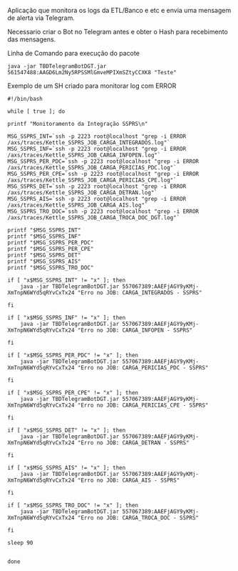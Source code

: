 Aplicação que monitora os logs da ETL/Banco e etc e envia uma mensagem de alerta via Telegram.


Necessario criar o Bot no Telegram antes e obter o Hash para recebimento das mensagens.

Linha de Comando para execução do pacote
	
	java -jar TBDTelegramBotDGT.jar 561547488:AAGD6Lm2Ny5RPSSMlGmveMPIXmSZtyCCXK8 "Teste"

Exemplo de um SH criado para monitorar log com ERROR

    #!/bin/bash
    
    while [ true ]; do
    
    printf "Monitoramento da Integração SSPRS\n"
    
    MSG_SSPRS_INT=`ssh -p 2223 root@localhost "grep -i ERROR /axs/traces/Kettle_SSPRS_JOB_CARGA_INTEGRADOS.log"`
    MSG_SSPRS_INF=`ssh -p 2223 root@localhost "grep -i ERROR /axs/traces/Kettle_SSPRS_JOB_CARGA_INFOPEN.log"`
    MSG_SSPRS_PER_PDC=`ssh -p 2223 root@localhost "grep -i ERROR /axs/traces/Kettle_SSPRS_JOB_CARGA_PERICIAS_PDC.log"`
    MSG_SSPRS_PER_CPE=`ssh -p 2223 root@localhost "grep -i ERROR /axs/traces/Kettle_SSPRS_JOB_CARGA_PERICIAS_CPE.log"`
    MSG_SSPRS_DET=`ssh -p 2223 root@localhost "grep -i ERROR /axs/traces/Kettle_SSPRS_JOB_CARGA_DETRAN.log"`
    MSG_SSPRS_AIS=`ssh -p 2223 root@localhost "grep -i ERROR /axs/traces/Kettle_SSPRS_JOB_CARGA_AIS.log"`
    MSG_SSPRS_TRO_DOC=`ssh -p 2223 root@localhost "grep -i ERROR /axs/traces/Kettle_SSPRS_JOB_CARGA_TROCA_DOC_DGT.log"`
    
    printf "$MSG_SSPRS_INT"
    printf "$MSG_SSPRS_INF"
    printf "$MSG_SSPRS_PER_PDC"
    printf "$MSG_SSPRS_PER_CPE"
    printf "$MSG_SSPRS_DET"
    printf "$MSG_SSPRS_AIS"
    printf "$MSG_SSPRS_TRO_DOC"
    
    if [ "x$MSG_SSPRS_INT" != "x" ]; then
        java -jar TBDTelegramBotDGT.jar 557067389:AAEFjAGY9yKMj-XmTnpN6WYd5qRYvCxTx24 "Erro no JOB: CARGA_INTEGRADOS - SSPRS"		
    
    fi
    
    if [ "x$MSG_SSPRS_INF" != "x" ]; then
        java -jar TBDTelegramBotDGT.jar 557067389:AAEFjAGY9yKMj-XmTnpN6WYd5qRYvCxTx24 "Erro no JOB: CARGA_INFOPEN - SSPRS"
    
    fi
    
    if [ "x$MSG_SSPRS_PER_PDC" != "x" ]; then
        java -jar TBDTelegramBotDGT.jar 557067389:AAEFjAGY9yKMj-XmTnpN6WYd5qRYvCxTx24 "Erro no JOB: CARGA_PERICIAS_PDC - SSPRS"
    
    fi
    
    if [ "x$MSG_SSPRS_PER_CPE" != "x" ]; then
        java -jar TBDTelegramBotDGT.jar 557067389:AAEFjAGY9yKMj-XmTnpN6WYd5qRYvCxTx24 "Erro no JOB: CARGA_PERICIAS_CPE - SSPRS"
    
    fi
    
    if [ "x$MSG_SSPRS_DET" != "x" ]; then
        java -jar TBDTelegramBotDGT.jar 557067389:AAEFjAGY9yKMj-XmTnpN6WYd5qRYvCxTx24 "Erro no JOB: CARGA_DETRAN - SSPRS"
    
    fi
    
    if [ "x$MSG_SSPRS_AIS" != "x" ]; then
        java -jar TBDTelegramBotDGT.jar 557067389:AAEFjAGY9yKMj-XmTnpN6WYd5qRYvCxTx24 "Erro no JOB: CARGA_AIS - SSPRS"
    
    fi
    
    if [ "x$MSG_SSPRS_TRO_DOC" != "x" ]; then
        java -jar TBDTelegramBotDGT.jar 557067389:AAEFjAGY9yKMj-XmTnpN6WYd5qRYvCxTx24 "Erro no JOB: CARGA_TROCA_DOC - SSPRS"
    
    fi
    
    sleep 90
    
    
    done